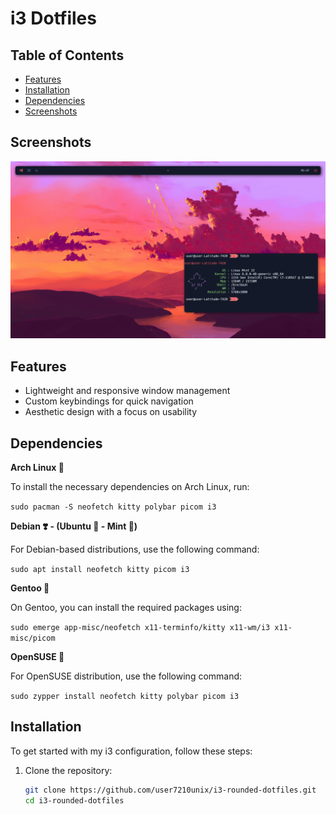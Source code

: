 # i3 Dotfiles

## Table of Contents
- [Features](#features)
- [Installation](#installation)
- [Dependencies](#Dependencies)
- [Screenshots](#Screenshots)

## Screenshots

![Screenshot](pictures/i.png)

## Features

- Lightweight and responsive window management
- Custom keybindings for quick navigation
- Aesthetic design with a focus on usability


## Dependencies

**Arch Linux 🔷**

To install the necessary dependencies on Arch Linux, run:

```sudo pacman -S neofetch kitty polybar picom i3```

**Debian ❣️ - (Ubuntu 🍊 - Mint 🍏)**

For Debian-based distributions, use the following command:



```sudo apt install neofetch kitty picom i3```

**Gentoo 🧼**

On Gentoo, you can install the required packages using:



```sudo emerge app-misc/neofetch x11-terminfo/kitty x11-wm/i3 x11-misc/picom```



**OpenSUSE 🦎**

For OpenSUSE distribution, use the following command:



```sudo zypper install neofetch kitty polybar picom i3```


## Installation

To get started with my i3 configuration, follow these steps:

1. Clone the repository:
   ```bash
   git clone https://github.com/user7210unix/i3-rounded-dotfiles.git
   cd i3-rounded-dotfiles
